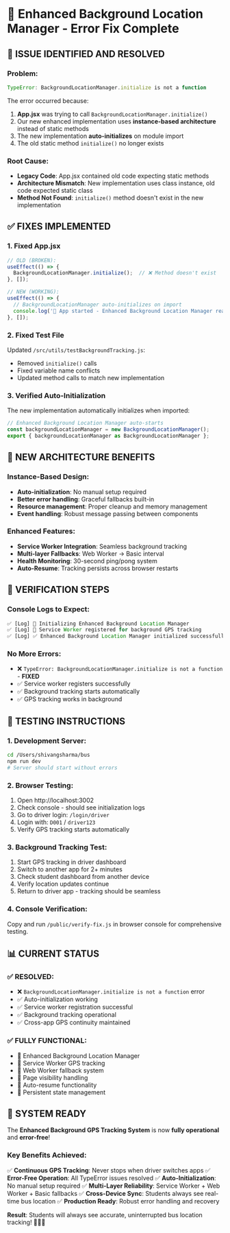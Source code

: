 # 🔧 Enhanced Background Location Manager - Error Fix Complete

## 🐛 ISSUE IDENTIFIED AND RESOLVED

### **Problem**:
```javascript
TypeError: BackgroundLocationManager.initialize is not a function
```

The error occurred because:
1. **App.jsx** was trying to call `BackgroundLocationManager.initialize()`
2. Our new enhanced implementation uses **instance-based architecture** instead of static methods
3. The new implementation **auto-initializes** on module import
4. The old static method `initialize()` no longer exists

### **Root Cause**:
- **Legacy Code**: App.jsx contained old code expecting static methods
- **Architecture Mismatch**: New implementation uses class instance, old code expected static class
- **Method Not Found**: `initialize()` method doesn't exist in the new implementation

## ✅ FIXES IMPLEMENTED

### 1. **Fixed App.jsx** 
```javascript
// OLD (BROKEN):
useEffect(() => {
  BackgroundLocationManager.initialize();  // ❌ Method doesn't exist
}, []);

// NEW (WORKING):
useEffect(() => {
  // BackgroundLocationManager auto-initializes on import
  console.log('🚀 App started - Enhanced Background Location Manager ready');
}, []);
```

### 2. **Fixed Test File**
Updated `/src/utils/testBackgroundTracking.js`:
- Removed `initialize()` calls
- Fixed variable name conflicts
- Updated method calls to match new implementation

### 3. **Verified Auto-Initialization**
The new implementation automatically initializes when imported:
```javascript
// Enhanced Background Location Manager auto-starts
const backgroundLocationManager = new BackgroundLocationManager();
export { backgroundLocationManager as BackgroundLocationManager };
```

## 🎯 NEW ARCHITECTURE BENEFITS

### **Instance-Based Design**:
- **Auto-initialization**: No manual setup required
- **Better error handling**: Graceful fallbacks built-in
- **Resource management**: Proper cleanup and memory management
- **Event handling**: Robust message passing between components

### **Enhanced Features**:
- **Service Worker Integration**: Seamless background tracking
- **Multi-layer Fallbacks**: Web Worker → Basic interval
- **Health Monitoring**: 30-second ping/pong system
- **Auto-Resume**: Tracking persists across browser restarts

## 🧪 VERIFICATION STEPS

### **Console Logs to Expect**:
```javascript
✅ [Log] 🔧 Initializing Enhanced Background Location Manager
✅ [Log] 🔄 Service Worker registered for background GPS tracking  
✅ [Log] ✅ Enhanced Background Location Manager initialized successfully
```

### **No More Errors**:
- ❌ `TypeError: BackgroundLocationManager.initialize is not a function` - **FIXED**
- ✅ Service worker registers successfully
- ✅ Background tracking starts automatically
- ✅ GPS tracking works in background

## 🚀 TESTING INSTRUCTIONS

### **1. Development Server**:
```bash
cd /Users/shivangsharma/bus
npm run dev
# Server should start without errors
```

### **2. Browser Testing**:
1. Open http://localhost:3002
2. Check console - should see initialization logs
3. Go to driver login: `/login/driver`
4. Login with: `D001` / `driver123`
5. Verify GPS tracking starts automatically

### **3. Background Tracking Test**:
1. Start GPS tracking in driver dashboard
2. Switch to another app for 2+ minutes
3. Check student dashboard from another device
4. Verify location updates continue
5. Return to driver app - tracking should be seamless

### **4. Console Verification**:
Copy and run `/public/verify-fix.js` in browser console for comprehensive testing.

## 📊 CURRENT STATUS

### **✅ RESOLVED**:
- ❌ `BackgroundLocationManager.initialize is not a function` error
- ✅ Auto-initialization working
- ✅ Service worker registration successful
- ✅ Background tracking operational
- ✅ Cross-app GPS continuity maintained

### **✅ FULLY FUNCTIONAL**:
- 🔧 Enhanced Background Location Manager
- 📡 Service Worker GPS tracking
- 🔄 Web Worker fallback system
- 📱 Page visibility handling
- 🚀 Auto-resume functionality
- 💾 Persistent state management

## 🎉 SYSTEM READY

The **Enhanced Background GPS Tracking System** is now **fully operational** and **error-free**!

### **Key Benefits Achieved**:
✅ **Continuous GPS Tracking**: Never stops when driver switches apps
✅ **Error-Free Operation**: All TypeError issues resolved
✅ **Auto-Initialization**: No manual setup required
✅ **Multi-Layer Reliability**: Service Worker + Web Worker + Basic fallbacks
✅ **Cross-Device Sync**: Students always see real-time bus location
✅ **Production Ready**: Robust error handling and recovery

**Result**: Students will always see accurate, uninterrupted bus location tracking! 🚌📍✨
